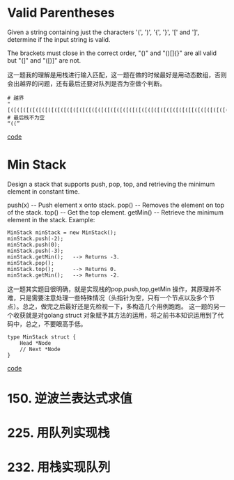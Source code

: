 # Valid Parentheses

Given a string containing just the characters '(', ')', '{', '}', '[' and ']', determine if the input string is valid.

The brackets must close in the correct order, "()" and "()[]{}" are all valid but "(]" and "([)]" are not.

这一题我的理解是用栈进行输入匹配，这一题在做的时候最好是用动态数组，否则会出越界的问题，还有最后还要对队列是否为空做个判断。

```
# 越界
"[([([([([([([([([([([([([([([([([([([([([([([([([([([([([([[([([([([([([([([(([([...."
# 最后栈不为空
“((”
```

[code](src/validParentheses.go)


# Min Stack

Design a stack that supports push, pop, top, and retrieving the minimum element in constant time.

push(x) -- Push element x onto stack.
pop() -- Removes the element on top of the stack.
top() -- Get the top element.
getMin() -- Retrieve the minimum element in the stack.
Example:
```
MinStack minStack = new MinStack();
minStack.push(-2);
minStack.push(0);
minStack.push(-3);
minStack.getMin();   --> Returns -3.
minStack.pop();
minStack.top();      --> Returns 0.
minStack.getMin();   --> Returns -2.
```

这一题其实题目很明确，就是实现栈的pop,push,top,getMin 操作，其原理并不难，只是需要注意处理一些特殊情况（头指针为空，只有一个节点以及多个节点）。总之，做完之后最好还是先检视一下，多构造几个用例跑跑。
这一题的另一个收获就是对golang struct 对象赋予其方法的运用，将之前书本知识运用到了代码中，总之，不要眼高手低。
```
type MinStack struct {
	Head *Node
	// Next *Node
}
```

[code](src/minStack.go)

# 150. 逆波兰表达式求值
# 225. 用队列实现栈
# 232. 用栈实现队列